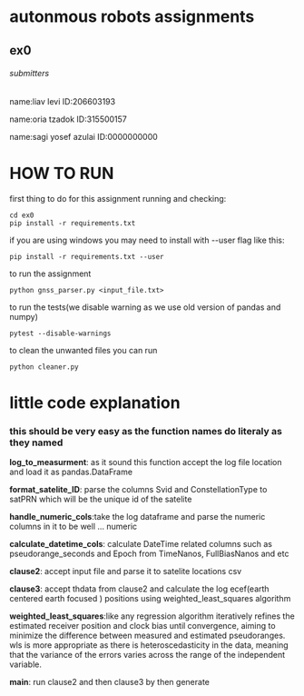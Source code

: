 # autonmous robots assignments
## ex0
<h6>submitters</h6>
<p>name:liav levi ID:206603193</p>
<p>name:oria tzadok ID:315500157</p>
<p>name:sagi yosef azulai ID:0000000000</p>

# HOW TO RUN
<p> first thing to do for this assignment running and checking: </p>


~~~
cd ex0 
pip install -r requirements.txt 
~~~

<p> if you are using windows you may need to install with --user flag like this:</p>

~~~
pip install -r requirements.txt --user
~~~

<p> to run the assignment</p>

~~~
python gnss_parser.py <input_file.txt>
~~~

<p> to run the tests(we disable warning as we use old version of pandas and numpy)</p>

~~~
pytest --disable-warnings
~~~


<p> to clean the unwanted files you can run</p>

~~~
python cleaner.py
~~~

# little code explanation

<h3>this should be very easy as the function names do literaly as they named</h3>
<p><b>log_to_measurment</b>: as it sound this function accept the log file location and load it as pandas.DataFrame</p>
<p><b>format_satelite_ID</b>: parse the columns Svid and ConstellationType to satPRN which will be the unique id of the satelite</p>
<p><b>handle_numeric_cols</b>:take the log dataframe and parse the numeric columns in it to be well ... numeric</p>
<p><b>calculate_datetime_cols</b>: calculate DateTime related columns such as pseudorange_seconds and Epoch from TimeNanos, FullBiasNanos and etc</p>
<p><b>clause2</b>: accept input file and parse it to satelite locations csv</p>
<p><b>clause3</b>: accept thdata from clause2 and calculate the log ecef(earth centered earth focused ) positions using weighted_least_squares algorithm</p>
<p><b>weighted_least_squares</b>:like any regression algorithm  iteratively refines the estimated receiver position and clock bias until convergence, aiming to minimize the difference between measured and estimated pseudoranges. wls is more appropriate as there is heteroscedasticity in the data, meaning that the variance of the errors varies across the range of the independent variable.</p>
<p><b>main</b>: run clause2 and then clause3 by then generate </p>
